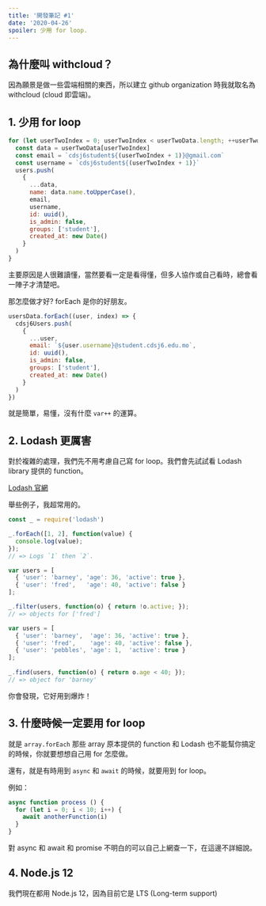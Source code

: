```yaml
---
title: '開發筆記 #1'
date: '2020-04-26'
spoiler: 少用 for loop.
---
```


## 為什麼叫 withcloud？

因為願景是做一些雲端相關的東西，所以建立 github organization 時我就取名為 withcloud (cloud 即雲端)。

## 1. 少用 for loop

```jsx
for (let userTwoIndex = 0; userTwoIndex < userTwoData.length; ++userTwoIndex) {
  const data = userTwoData[userTwoIndex]
  const email = `cdsj6student${(userTwoIndex + 1)}@gmail.com`
  const username = `cdsj6student${(userTwoIndex + 1)}`
  users.push(
    {
      ...data,
      name: data.name.toUpperCase(),
      email,
      username,
      id: uuid(),
      is_admin: false,
      groups: ['student'],
      created_at: new Date()
    }
  )
}
```

主要原因是人很難讀懂，當然要看一定是看得懂，但多人協作或自己看時，總會看一陣子才清楚吧。

那怎麼做才好? forEach 是你的好朋友。

```jsx
usersData.forEach((user, index) => {
  cdsj6Users.push(
    {
      ...user,
      email: `${user.username}@student.cdsj6.edu.mo`,
      id: uuid(),
      is_admin: false,
      groups: ['student'],
      created_at: new Date()
    }
  )
})
```

就是簡單，易懂，沒有什麼 `var++` 的運算。

## 2. Lodash 更厲害

對於複雜的處理，我們先不用考慮自己寫 for loop。我們會先試試看 Lodash library 提供的 function。

[Lodash 官網](https://lodash.com/docs/4.17.15)

舉些例子，我超常用的。

```jsx
const _ = require('lodash')

_.forEach([1, 2], function(value) {
  console.log(value);
});
// => Logs `1` then `2`.

var users = [
  { 'user': 'barney', 'age': 36, 'active': true },
  { 'user': 'fred',   'age': 40, 'active': false }
];

_.filter(users, function(o) { return !o.active; });
// => objects for ['fred']

var users = [
  { 'user': 'barney',  'age': 36, 'active': true },
  { 'user': 'fred',    'age': 40, 'active': false },
  { 'user': 'pebbles', 'age': 1,  'active': true }
];
 
_.find(users, function(o) { return o.age < 40; });
// => object for 'barney'
```

你會發現，它好用到爆炸！

## 3. 什麼時候一定要用 for loop

就是 `array.forEach` 那些 array 原本提供的 function 和 Lodash 也不能幫你搞定的時候，你就要想想自己用 for 怎麼做。

還有，就是有時用到 `async` 和 `await` 的時候，就要用到 for loop。

例如：

```jsx
async function process () {
  for (let i = 0; i < 10; i++) {
    await anotherFunction(i)
  }
}
```

對 async 和 await 和 promise 不明白的可以自己上網查一下，在這邊不詳細說。

## 4. Node.js 12

我們現在都用 Node.js 12，因為目前它是 LTS (Long-term support)
